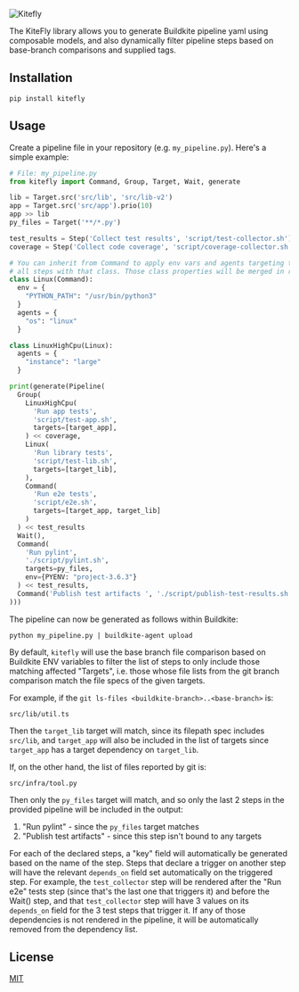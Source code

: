 ![Kitefly](doc/img/logo.png)

The KiteFly library allows you to generate Buildkite pipeline yaml using composable models, and also dynamically filter pipeline steps based on base-branch comparisons and supplied tags.

## Installation

```
pip install kitefly
```

## Usage


Create a pipeline file in your repository (e.g. `my_pipeline.py`). Here's a simple example:
```py
# File: my_pipeline.py
from kitefly import Command, Group, Target, Wait, generate

lib = Target.src('src/lib', 'src/lib-v2')
app = Target.src('src/app').prio(10)
app >> lib
py_files = Target('**/*.py')

test_results = Step('Collect test results', 'script/test-collector.sh')
coverage = Step('Collect code coverage', 'script/coverage-collector.sh')

# You can inherit from Command to apply env vars and agents targeting to
# all steps with that class. Those class properties will be merged in reverse-MRO
class Linux(Command):
  env = {
    "PYTHON_PATH": "/usr/bin/python3"
  }
  agents = {
    "os": "linux"
  }

class LinuxHighCpu(Linux):
  agents = {
    "instance": "large"
  }

print(generate(Pipeline(
  Group(
    LinuxHighCpu(
      'Run app tests',
      'script/test-app.sh',
      targets=[target_app],
    ) << coverage,
    Linux(
      'Run library tests',
      'script/test-lib.sh',
      targets=[target_lib],
    ),
    Command(
      'Run e2e tests',
      'script/e2e.sh',
      targets=[target_app, target_lib]
    )
  ) << test_results
  Wait(),
  Command(
    'Run pylint',
    './script/pylint.sh',
    targets=py_files,
    env={PYENV: "project-3.6.3"}
  ) << test_results,
  Command('Publish test artifacts ', './script/publish-test-results.sh')
)))
```

The pipeline can now be generated as follows within Buildkite:

```
python my_pipeline.py | buildkite-agent upload
```

By default, `kitefly` will use the base branch file comparison based on Buildkite ENV variables to filter the list of steps to only include those matching affected "Targets", i.e. those whose file lists from the git branch comparison match the file specs of the given targets.

For example, if the `git ls-files <buildkite-branch>..<base-branch>` is:
```
src/lib/util.ts
```

Then the `target_lib` target will match, since its filepath spec includes `src/lib`, and `target_app` will also be included in the list of targets since `target_app` has a target dependency on `target_lib`.

If, on the other hand, the list of files reported by git is:
```
src/infra/tool.py
```

Then only the `py_files` target will match, and so only the last 2 steps in the provided pipeline will be included in the output:

1. "Run pylint" - since the `py_files` target matches
2. "Publish test artifacts" - since this step isn't bound to any targets

For each of the declared steps, a "key" field will automatically be generated based on the name of the step. Steps that declare a trigger on another step will have the relevant `depends_on` field set automatically on the triggered step. For example, the `test_collector` step will be rendered after the "Run e2e" tests step (since that's the last one that triggers it) and before the Wait() step, and that `test_collector` step will have 3 values on its `depends_on` field for the 3 test steps that trigger it. If any of those dependencies is not rendered in the pipeline, it will be automatically removed from the dependency list.

## License

[MIT](LICENSE.md)

